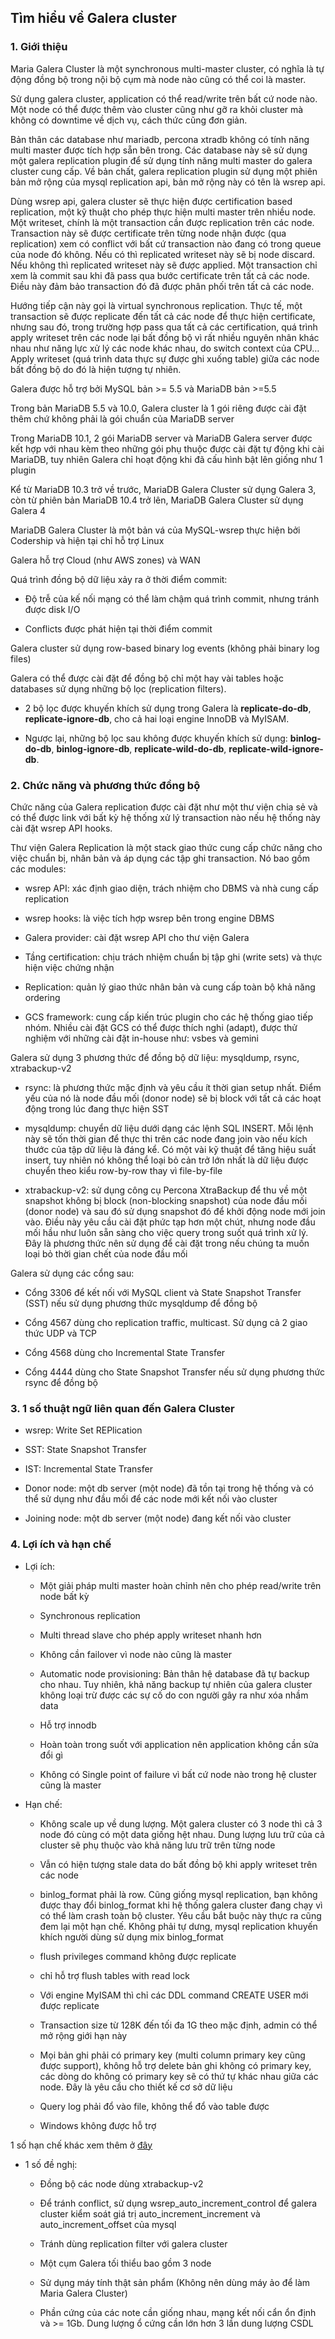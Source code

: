 ## Tìm hiểu về Galera cluster

### 1. Giới thiệu

Maria Galera Cluster là một synchronous multi-master cluster, có nghĩa là tự động đồng bộ trong nội bộ cụm mà node nào cũng có thể coi là master.

Sử dụng galera cluster, application có thể read/write trên bất cứ node nào. Một node có thể được thêm vào cluster cũng như gỡ ra khỏi cluster mà không có downtime về dịch vụ, cách thức cũng đơn giản.

Bản thân các database như mariadb, percona xtradb không có tính năng multi master được tích hợp sẵn bên trong. Các database này sẽ sử dụng một galera replication plugin để sử dụng tính năng multi master do galera cluster cung cấp. Về bản chất, galera replication plugin sử dụng một phiên bản mở rộng của mysql replication api, bản mở rộng này có tên là wsrep api.

Dùng wsrep api, galera cluster sẽ thực hiện được certification based replication, một kỹ thuật cho phép thực hiện multi master trên nhiều node. Một writeset, chính là một transaction cần được replication trên các node. Transaction này sẽ được certificate trên từng node nhận được (qua replication) xem có conflict với bất cứ transaction nào đang có trong queue của node đó không. Nếu có thì replicated writeset này sẽ bị node discard. Nếu không thì replicated writeset này sẽ được applied. Một transaction chỉ xem là commit sau khi đã pass qua bước certificate trên tất cả các node. Điều này đảm bảo transaction đó đã được phân phối trên tất cả các node.

Hướng tiếp cận này gọi là virtual synchronous replication. Thực tế, một transaction sẽ được replicate đến tất cả các node để thực hiện certificate, nhưng sau đó, trong trường hợp pass qua tất cả các certification, quá trình apply writeset trên các node lại bất đồng bộ vì rất nhiều nguyên nhân khác nhau như năng lực xử lý các node khác nhau, do switch context của CPU… Apply writeset (quá trình data thực sự được ghi xuống table) giữa các node bất đồng bộ do đó là hiện tượng tự nhiên.

Galera được hỗ trợ bởi MySQL bản >= 5.5 và MariaDB bản >=5.5

Trong bản MariaDB 5.5 và 10.0, Galera cluster là 1 gói riêng được cài đặt thêm chứ không phải là gói chuẩn của MariaDB server

Trong MariaDB 10.1, 2 gói MariaDB server và MariaDB Galera server được kết hợp với nhau kèm theo những gói phụ thuộc được cài đặt tự động khi cài MariaDB, tuy nhiên Galera chỉ hoạt động khi đã cấu hình bật lên giống như 1 plugin

Kể từ MariaDB 10.3 trở về trước, MariaDB Galera Cluster sử dụng Galera 3, còn từ phiên bản MariaDB 10.4 trở lên, MariaDB Galera Cluster sử dụng Galera 4

MariaDB Galera Cluster là một bản vá của MySQL-wsrep thực hiện bởi Codership và hiện tại chỉ hỗ trợ Linux

Galera hỗ trợ Cloud (như AWS zones) và WAN

Quá trình đồng bộ dữ liệu xảy ra ở thời điểm commit:

- Độ trễ của kế nối mạng có thể làm chậm quá trình commit, nhưng tránh được disk I/O

- Conflicts được phát hiện tại thời điểm commit

Galera cluster sử dụng row-based binary log events (không phải binary log files)

Galera có thể được cài đặt để đồng bộ chỉ một hay vài tables hoặc databases sử dụng những bộ lọc (replication filters).

- 2 bộ lọc được khuyến khích sử dụng trong Galera là **replicate-do-db**, **replicate-ignore-db**, cho cả hai loại engine InnoDB và MyISAM.

- Ngược lại, những bộ lọc sau không được khuyến khích sử dụng: **binlog-do-db**, **binlog-ignore-db**, **replicate-wild-do-db**, **replicate-wild-ignore-db**.

### 2. Chức năng và phương thức đồng bộ

Chức năng của Galera replication được cài đặt như một thư viện chia sẻ và có thể được link với bất kỳ hệ thống xử lý transaction nào nếu hệ thống này cài đặt wsrep API hooks.

Thư viện Galera Replication là một stack giao thức cung cấp chức năng cho việc chuẩn bị, nhân bản và áp dụng các tập ghi transaction. Nó bao gồm các modules:

- wsrep API: xác định giao diện, trách nhiệm cho DBMS và nhà cung cấp replication

- wsrep hooks: là việc tích hợp wsrep bên trong engine DBMS

- Galera provider: cài đặt wsrep API cho thư viện Galera

- Tầng certification: chịu trách nhiệm chuẩn bị tập ghi (write sets) và thực hiện việc chứng nhận

- Replication: quản lý giao thức nhân bản và cung cấp toàn bộ khả năng ordering

- GCS framework: cung cấp kiến trúc plugin cho các hệ thống giao tiếp nhóm. Nhiều cài đặt GCS có thể được thích nghi (adapt), được thử nghiệm với những cài đặt in-house như: vsbes và gemini

Galera sử dụng 3 phương thức để đồng bộ dữ liệu: mysqldump, rsync, xtrabackup-v2

- rsync: là phương thức mặc định và yêu cầu ít thời gian setup nhất. Điểm yếu của nó là node đầu mối (donor node) sẽ bị block với tất cả các hoạt động trong lúc đang thực hiện SST

- mysqldump: chuyển dữ liệu dưới dạng các lệnh SQL INSERT. Mỗi lệnh này sẽ tốn thời gian để thực thi trên các node đang join vào nếu kích thước của tập dữ liệu là đáng kể. Có một vài kỹ thuật để tăng hiệu suất insert, tuy nhiên nó không thể loại bỏ cản trở lớn nhất là dữ liệu được chuyển theo kiểu row-by-row thay vì file-by-file

- xtrabackup-v2: sử dụng công cụ Percona XtraBackup để thu về một snapshot không bị block (non-blocking snapshot) của node đầu mối (donor node) và sau đó sử dụng snapshot đó để khởi động node mới join vào. Điều này yêu cầu cài đặt phức tạp hơn một chút, nhưng node đầu mối hầu như luôn sẵn sàng cho việc query trong suốt quá trình xử lý. Đây là phương thức nên sử dụng để cài đặt trong nếu chúng ta muốn loại bỏ thời gian chết của node đầu mối

Galera sử dụng các cổng sau:

- Cổng 3306 để kết nối với MySQL client và State Snapshot Transfer (SST) nếu sử dụng phương thức mysqldump để đồng bộ

- Cổng 4567 dùng cho replication traffic, multicast. Sử dụng cả 2 giao thức UDP và TCP

- Cổng 4568 dùng cho Incremental State Transfer

- Cổng 4444 dùng cho State Snapshot Transfer nếu sử dụng phương thức rsync để đồng bộ

### 3. 1 số thuật ngữ liên quan đến Galera Cluster

- wsrep: Write Set REPlication

- SST: State Snapshot Transfer

- IST: Incremental State Transfer

- Donor node: một db server (một node) đã tồn tại trong hệ thống và có thể sử dụng như đầu mối để các node mới kết nối vào cluster

- Joining node: một db server (một node) đang kết nối vào cluster

### 4. Lợi ích và hạn chế

- Lợi ích:

	+ Một giải pháp multi master hoàn chỉnh nên cho phép read/write trên node bất kỳ
	
	+ Synchronous replication
	
	+ Multi thread slave cho phép apply writeset nhanh hơn
	
	+ Không cần failover vì node nào cũng là master
	
	+ Automatic node provisioning: Bản thân hệ database đã tự backup cho nhau. Tuy nhiên, khả năng backup tự nhiên của galera cluster không loại trừ được các sự cố do con người gây ra như xóa nhầm data
	
	+ Hỗ trợ innodb
	
	+ Hoàn toàn trong suốt với application nên application không cần sửa đổi gì
	
	+ Không có Single point of failure vì bất cứ node nào trong hệ cluster cũng là master

- Hạn chế:

	+ Không scale up về dung lượng. Một galera cluster có 3 node thì cả 3 node đó cùng có một data giống hệt nhau. Dung lượng lưu trữ của cả cluster sẽ phụ thuộc vào khả năng lưu trữ trên từng node
	
	+ Vẫn có hiện tượng stale data do bất đồng bộ khi apply writeset trên các node
	
	+ binlog_format phải là row. Cũng giống mysql replication, bạn không được thay đổi binlog_format khi hệ thống galera cluster đang chạy vì có thể làm crash toàn bộ cluster. Yêu cầu bắt buộc này thực ra cũng đem lại một hạn chế. Không phải tự dưng, mysql replication khuyến khích người dùng sử dụng mix binlog_format
	
	+ flush privileges command không được replicate
	
	+ chỉ hỗ trợ flush tables with read lock
	
	+ Với engine MyISAM thì chỉ các DDL command CREATE USER mới được replicate
	
	+ Transaction size từ 128K đến tối đa 1G theo mặc định, admin có thể mở rộng giới hạn này
	
	+ Mọi bản ghi phải có primary key (multi column primary key cũng được support), không hỗ trợ delete bản ghi không có primary key, các dòng do không có primary key sẽ có thứ tự khác nhau giữa các node. Đây là yêu cầu cho thiết kế cơ sở dữ liệu
	
	+ Query log phải đổ vào file, không thể đổ vào table được
	
	+ Windows không được hỗ trợ

1 số hạn chế khác xem thêm ở [đây](https://mariadb.com/kb/en/mariadb-galera-cluster-known-limitations/)

- 1 số đề nghị:

	+ Đồng bộ các node dùng xtrabackup-v2
	
	+ Để tránh conflict, sử dụng wsrep_auto_increment_control để galera cluster kiểm soát giá trị auto_increment_increment và auto_increment_offset của mysql
	
	+ Tránh dùng replication filter với galera cluster
	
	+ Một cụm Galera tối thiểu bao gồm 3 node
	
	+ Sử dụng máy tính thật sản phẩm (Không nên dùng máy ảo để làm Maria Galera Cluster)
	
	+ Phần cứng của các note cần giống nhau, mạng kết nối cẩn ổn định và >= 1Gb. Dung lượng ổ cứng cần lớn hơn 3 lần dung lượng CSDL